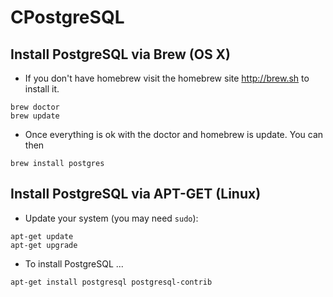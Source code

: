 # CPostgreSQL

## Install PostgreSQL via Brew (OS X) 
* If you don't have homebrew visit the homebrew site http://brew.sh to install it.

```
brew doctor
brew update
```
* Once everything is ok with the doctor and homebrew is update. You can then 

```
brew install postgres
```

## Install PostgreSQL via APT-GET (Linux)
* Update your system (you may need ```sudo```):

```
apt-get update
apt-get upgrade
```

* To install PostgreSQL ...

```
apt-get install postgresql postgresql-contrib
```

